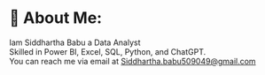 # 💫 About Me:
Iam Siddhartha Babu a Data Analyst <br>
Skilled in Power BI, Excel, SQL, Python, and ChatGPT. <br>
You can reach me via email at Siddhartha.babu509049@gmail.com

<!---
SiddDA9456/SiddDA9456 is a ✨ special ✨ repository because its `README.md` (this file) appears on your GitHub profile.
You can click the Preview link to take a look at your changes.
--->
